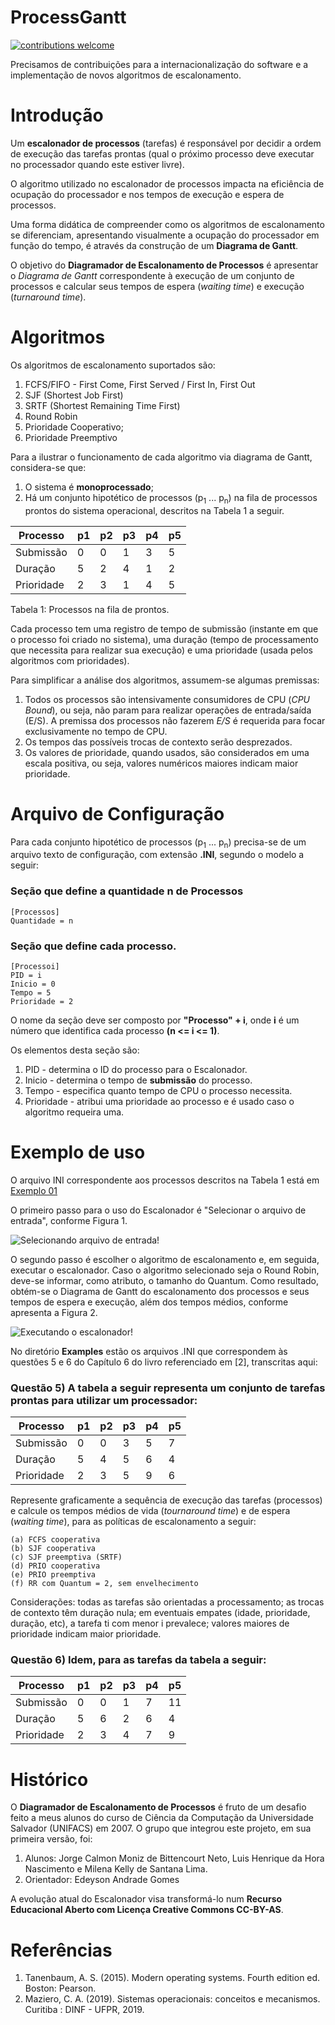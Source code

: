 # ProcessGantt 

[![contributions welcome](https://img.shields.io/static/v1.svg?label=Contributions&message=Welcome&color=0059b3&style=flat-square)](https://github.com/TheAlgorithms/C/blob/master/CONTRIBUTING.md)

Precisamos de contribuições para a internacionalização do software e a implementação de novos algoritmos de escalonamento.

# Introdução

Um **escalonador de processos** (tarefas) é responsável por decidir a ordem de execução das tarefas prontas (qual o próximo processo deve executar no processador quando este estiver livre).

O algoritmo utilizado no escalonador de processos impacta na eficiência de ocupação do processador e nos tempos de execução e espera de processos.

Uma forma didática de compreender como os algoritmos de escalonamento se diferenciam, apresentando visualmente a ocupação do processador em função do tempo, é através da construção de um **Diagrama de Gantt**. 

O objetivo do **Diagramador de Escalonamento de Processos** é apresentar o *Diagrama de Gantt* correspondente à execução de um conjunto de processos e calcular seus tempos de espera (*waiting time*) e execução (*turnaround time*).

# Algoritmos

Os algoritmos de escalonamento suportados são: 
1. FCFS/FIFO - First Come, First Served / First In, First Out
2. SJF (Shortest Job First)
3. SRTF (Shortest Remaining Time First)
4. Round Robin
5. Prioridade Cooperativo;
6. Prioridade Preemptivo

Para a ilustrar o funcionamento de cada algoritmo via diagrama de Gantt, considera-se que:
1. O sistema é **monoprocessado**;
2. Há um conjunto hipotético de processos (p<sub>1</sub> ... p<sub>n</sub>) na fila de processos prontos do sistema operacional, descritos na Tabela 1 a seguir.

|Processo   | p1 | p2 | p3 | p4 | p5 |
|-----------|----|----|----|----|----|
|Submissão  | 0  | 0  | 1  | 3  | 5  |
|Duração    | 5  | 2  | 4  | 1  | 2  |
|Prioridade | 2  | 3  | 1  | 4  | 5  |

Tabela 1: Processos na fila de prontos.

Cada processo tem uma registro de tempo de submissão (instante em que o processo foi criado no sistema), uma duração
(tempo de processamento que necessita para realizar sua execução) e uma prioridade (usada pelos algoritmos com prioridades).

Para simplificar a análise dos algoritmos, assumem-se algumas premissas:
1. Todos os processos são intensivamente consumidores de CPU (*CPU Bound*), ou seja, não param para realizar operações de entrada/saída (E/S). A premissa dos processos não fazerem *E/S* é requerida para focar exclusivamente no tempo de CPU.
2. Os tempos das possíveis trocas de contexto serão desprezados.
3. Os valores de prioridade, quando usados, são considerados em uma escala positiva, ou seja, valores numéricos maiores indicam maior prioridade.

# Arquivo de Configuração

Para cada conjunto hipotético de processos (p<sub>1</sub> ... p<sub>n</sub>) precisa-se de um arquivo texto de configuração, com extensão **.INI**, segundo o modelo a seguir:

### Seção que define a quantidade n de Processos 
    [Processos]
    Quantidade = n

### Seção que define cada processo. 
    [Processoi] 
    PID = i         
    Inicio = 0 
    Tempo = 5      
    Prioridade = 2  

O nome da seção deve ser composto por **"Processo" + i**, onde **i** é um número que identifica cada processo **(n <= i <= 1)**.

Os elementos desta seção são:
1. PID - determina o ID do processo para o Escalonador.
2. Inicio - determina o tempo de **submissão** do processo.
3. Tempo - especifica quanto tempo de CPU o processo necessita.
4. Prioridade - atribui uma prioridade ao processo e é usado caso o algoritmo requeira uma.


# Exemplo de uso

O arquivo INI correspondente aos processos descritos na Tabela 1 está em [Exemplo 01](https://github.com/EdeysonGomes/ProcessGantt/blob/master/Examples/Exemplo01_(Livro_Mazieiro).txt)


O primeiro passo para o uso do Escalonador é "Selecionar o arquivo de entrada", conforme Figura 1.

![Selecionando arquivo de entrada!](https://github.com/EdeysonGomes/ProcessGantt/blob/master/img/Tela_Escalonador_01.png "Figura 1")

O segundo passo é escolher o algoritmo de escalonamento e, em seguida, executar o escalonador. Caso o algoritmo selecionado seja o Round Robin, deve-se informar, como atributo, o tamanho do Quantum. Como resultado, obtém-se o Diagrama de Gantt do escalonamento dos processos e seus tempos de espera e execução, além dos tempos médios, conforme apresenta a Figura 2.

![Executando o escalonador!](https://github.com/EdeysonGomes/ProcessGantt/blob/master/img/Tela_Escalonador_02.png "Figura 2")

No diretório **Examples** estão os arquivos .INI que correspondem às questões 5 e 6 do Capítulo 6 do livro referenciado em [2], transcritas aqui:

### Questão 5) A tabela a seguir representa um conjunto de tarefas prontas para utilizar um processador:

|Processo   | p1 | p2 | p3 | p4 | p5 |
|-----------|----|----|----|----|----|
|Submissão  | 0  | 0  | 3  | 5  | 7  |
|Duração    | 5  | 4  | 5  | 6  | 4  |
|Prioridade | 2  | 3  | 5  | 9  | 6  |

Represente graficamente a sequência de execução das tarefas (processos) e calcule os tempos médios de vida (*tournaround time*) e de espera (*waiting time*), para as políticas de escalonamento a seguir:

    (a) FCFS cooperativa
    (b) SJF cooperativa
    (c) SJF preemptiva (SRTF)
    (d) PRIO cooperativa
    (e) PRIO preemptiva
    (f) RR com Quantum = 2, sem envelhecimento

Considerações: todas as tarefas são orientadas a processamento; as trocas de contexto têm duração nula; em eventuais empates (idade, prioridade, duração,
etc), a tarefa ti com menor i prevalece; valores maiores de prioridade indicam maior prioridade.

### Questão 6) Idem, para as tarefas da tabela a seguir:

|Processo   | p1 | p2 | p3 | p4 | p5 |
|-----------|----|----|----|----|----|
|Submissão  | 0  | 0  | 1  | 7  | 11 |
|Duração    | 5  | 6  | 2  | 6  | 4  |
|Prioridade | 2  | 3  | 4  | 7  | 9  |


# Histórico

O **Diagramador de Escalonamento de Processos** é fruto de um desafio feito a meus alunos do curso de Ciência da Computação da Universidade Salvador (UNIFACS) em 2007. 
O grupo que integrou este projeto, em sua primeira versão, foi: 
1. Alunos: Jorge Calmon Moniz de Bittencourt Neto, Luis Henrique da Hora Nascimento e Milena Kelly de Santana Lima.
2. Orientador: Edeyson Andrade Gomes

A evolução atual do Escalonador visa transformá-lo num **Recurso Educacional Aberto com Licença Creative Commons CC-BY-AS**.

# Referências

1. Tanenbaum, A. S. (2015). Modern operating systems. Fourth edition ed. Boston: Pearson.
2. Maziero, C. A. (2019). Sistemas operacionais: conceitos e mecanismos. Curitiba : DINF - UFPR, 2019.
